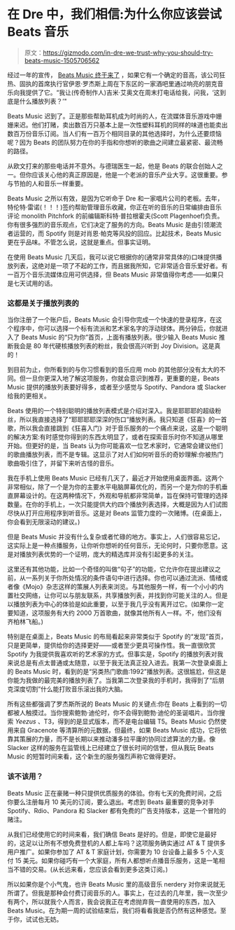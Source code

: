# 在 Dre 中，我们相信:为什么你应该尝试 Beats 音乐

> 原文：<https://gizmodo.com/in-dre-we-trust-why-you-should-try-beats-music-1505706562>

经过一年的宣传， [Beats Music 终于来了](https://beatsmusic.com/) ，如果它有一个确定的音高，该公司狂热、固执的首席执行官伊恩·罗杰斯上周在下东区的一家酒吧里通过响亮的朋克音乐向我提供了它。“我让(传奇制作人)吉米·艾奥文在周末打电话给我，问我，‘这到底是什么播放列表？’"



Beats Music 迟到了。正是那些帮助耳机成为时尚的人，在流媒体音乐游戏中姗姗来迟。他们打赌，卖出数百万只基本上是一次性塑料耳机的同样的味道也能卖出数百万份音乐订阅。当人们有一百万个相同目录的其他选择时，为什么还要烦恼呢？因为 Beats 的团队努力在你的手指和你想听的歌曲之间建立最紧密、最流畅的路径。

从欧文打来的那些电话并不意外。与德瑞医生一起，他是 Beats 的联合创始人之一。但你应该关心他的真正原因是，他是一个老派的音乐产业大亨。这很重要。参与节拍的人和音乐一样重要。

Beats Music 之所以有效，是因为它听命于 Dre 和一家唱片公司的老板。去年，特伦特·雷诺(！！！)签约帮助管理音乐收藏，你正在听的音乐的日常编排由音乐评论 monolith Pitchfork 的前编辑斯科特·普拉根霍夫(Scott Plagenhoef)负责。你有很多强烈的音乐观点，它们决定了服务的方向。Beats Music 是由引领潮流者运营的，而 Spotify 则是对肖恩·帕克等风投的回应。比起技术，Beats Music 更在乎品味。不管怎么说，这就是重点。但事实证明。

在使用 Beats Music 几天后，我可以说它根据你的(通常非常具体的)口味提供播放列表，这绝对是一项了不起的工作，而且据我所知，它非常适合音乐爱好者。有一百万个音乐流媒体应用可供选择，但 Beats Music 非常值得你考虑——如果只是七天试用的话。

### 这都是关于播放列表的

当你注册了一个账户后，Beats Music 会引导你完成一个快速的登录程序，在这个程序中，你可以选择一个标有流派和艺术家名字的浮动球体。两分钟后，你就进入了 Beats Music 的“只为你”首页，上面有播放列表。很少输入 Beats Music 推断我会是 80 年代硬核播放列表的粉丝，我会很高兴听到 Joy Division。这是真的！

到目前为止，你所看到的与你习惯看到的音乐应用 mob 的其他部分没有太大的不同。但一旦你更深入地了解这项服务，你就会意识到推荐，更重要的是，Beats Music 提供的播放列表要好得多，或者至少感觉与 Spotify、Pandora 或 Slacker 给我的更相关。

Beats 使用的一个特别聪明的播放列表模式是介绍对深入。我是耶耶耶的超级粉丝，所以我直接选择了“耶耶耶耶深深的伤口”播放列表。我只知道《狂喜》的一首歌，所以我会直接跳到《狂喜入门》对于音乐服务的一个痛点来说，这是一个聪明的解决方案:有时感觉你得到的东西太明显了，或者在探索音乐时你不知道从哪里开始。但更好的是，当 Beats 认为你可能喜欢一位艺术家时，它通常会建议他们的歌曲播放列表，而不是专辑。这显示了对人们如何听音乐的奇妙理解:你被热门歌曲吸引住了，并留下来听古怪的音乐。

我在手机上使用 Beats Music 已经有几天了，最近才开始使用桌面界面。这两个非常相似，除了一个是为你的主要水平电脑屏幕优化的，而另一个是为你的手机垂直屏幕设计的。在这两种情况下，外观和导航都非常简单，旨在保持可管理的选择数量。在你的手机上，一次只能提供大约四个播放列表选择，大概是因为人们试图尽快从打开应用程序到听音乐。这是对 Beats 监管力度的一次赌博。(在桌面上，你会看到无限滚动的建议。)

但是 Beats Music 并没有什么复杂或者忙碌的地方。事实上，人们很容易忘记，这实际上是一种点播服务，让你听你想听的任何音乐，无论何时，只要你愿意。这是对播放列表优势的一个证明，庞大的精选库并没有引起更多的关注。

这里还有其他功能，比如一个奇怪的叫做“句子”的功能，它允许你在提出建议之前，从一系列关于你所处情况的条件语句中进行选择。你也可以通过流派、情绪或者像《Mojo》杂志这样的策展人列表来浏览。与其他服务一样，有一个小小的内置社交网络，让你可以与朋友联系，共享播放列表，并找到你可能关注的人。但是以播放列表为中心的体验是如此重要，以至于我几乎没有离开过它。(如果你一定要知道，这项服务有大约 2000 万首歌曲，就像其他所有人一样。不，他们没有齐柏林飞船。)

特别是在桌面上，Beats Music 的布局看起来非常类似于 Spotify 的“发现”首页，只是更简单，提供给你的选择更好——或者至少更具可操作性。我一直很欣赏 Spotify 为我提供我喜欢听的艺术家的方式。但事实是，Spotify 的播放列表对我来说总是有点太普通或太随意，以至于我无法真正投入进去。我第一次登录桌面上的 Beats Music 时，看到的是“另类热门歌曲:1992”播放列表。这很尴尬，但这是你能为我做的最完美的播放列表了。当我第二次登录我的手机时，我得到了“后朋克深度切割”什么能打败音乐滚出我的大脑。

所有这些都强调了罗杰斯所说的 Beats Music 的关键点:你在 Beats 上看到的一切都被人触摸过。当你搜索鲍勃·迪伦时，你不会得到鲍勃·迪伦的圣诞唱片。当你搜索 *Yeezus* 、T3，得到的是显式版本，而不是电台编辑 T5。Beats Music 仍然使用来自 Gracenote 等清算所的元数据，但最终，如果 Beats Music 成功，它将依靠其策展的力量，而不是长期以来推动潘多拉平庸的协同过滤算法的力量。像 Slacker 这样的服务在监管线上已经建立了很长时间的信誉，但从我玩 Beats Music 的短暂时间来看，这个新生的服务强烈声称它做得更好。

### 该不该用？

Beats Music 正在豪赌一种只提供优质服务的体验。你有七天的免费时间，之后你要么注册每月 10 美元的订阅，要么退出。考虑到 Beats 最重要的竞争对手 Spotify、Rdio、Pandora 和 Slacker 都有免费的广告支持版本，这是一个冒险的赌注。

从我们已经使用它的时间来看，我们确信 Beats 是好的。但是，即使它是最好的，这足以让所有不想免费登机的人都上车吗？这项服务确实通过 AT & T 提供多用户推广。如果你参加了 AT & T 家庭计划，你需要为 10 台设备上最多 5 个人支付 15 美元。如果你碰巧有一个大家庭，所有人都想听点播音乐服务，这是一笔相当不错的交易。(从长远来看，您应该会看到更多这类订阅。)

所以如果你是个小气鬼，也许 Beats Music 里的高级音乐 nerdery 对你来说就无所谓了。但我是那种会付费订阅音乐的人。事实上，在过去的几年里，我一次至少有两个，所以就我个人而言，我会说我正在考虑抛弃我一直使用的东西，加入 Beats Music。在为期一周的试验结束后，我们将看看我是否仍然有这种感觉。至于你，试试也无妨。